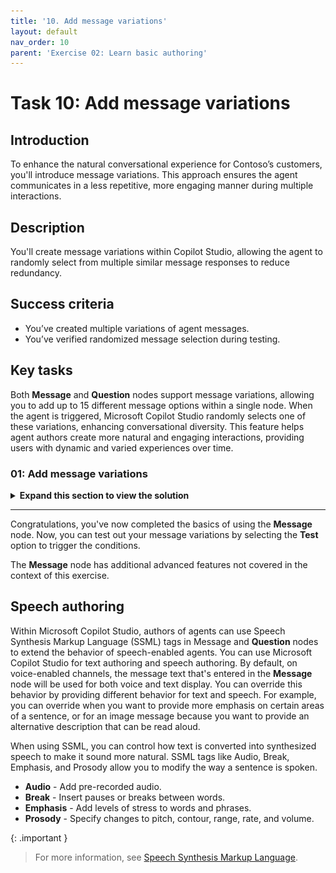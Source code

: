 ```yaml
---
title: '10. Add message variations'
layout: default
nav_order: 10
parent: 'Exercise 02: Learn basic authoring'
---
```


# Task 10: Add message variations

## Introduction

To enhance the natural conversational experience for Contoso’s customers, you'll introduce message variations. This approach ensures the agent communicates in a less repetitive, more engaging manner during multiple interactions.

## Description

You'll create message variations within Copilot Studio, allowing the agent to randomly select from multiple similar message responses to reduce redundancy.

## Success criteria

-   You’ve created multiple variations of agent messages.
-   You’ve verified randomized message selection during testing.


## Key tasks

Both **Message** and **Question** nodes support message variations, allowing you to add up to 15 different message options within a single node. When the agent is triggered, Microsoft Copilot Studio randomly selects one of these variations, enhancing conversational diversity. This feature helps agent authors create more natural and engaging interactions, providing users with dynamic and varied experiences over time.

### 01: Add message variations

<details markdown="block"> 
  <summary><strong>Expand this section to view the solution</strong></summary> 

In this task, you'll add a **Message variation** to an existing node.

1. Move through the **Check Order Status** canvas, and below the **Condition** branch for **Check**, select the **Message** node .

1. Select **Add**, then select **Message variation**.

	![jzaiyxau.jpg](../../media/jzaiyxau.jpg)

1. Add a message variation the agent should use:

	```
	Sure thing. Give me a moment to check on that.
	```

1. Now add a variation to the **Message** node under the **Update** condition path:

	```
	I'll get that updated right away.
	```

1. Select **Save** in the upper-right part of the canvas to save the topic.

</details>

---

Congratulations, you've now completed the basics of using the **Message** node. Now, you can test out your message variations by selecting the **Test** option to trigger the conditions.

The **Message** node has additional advanced features not covered in the context of this exercise.



## Speech authoring

Within Microsoft Copilot Studio, authors of agents can use Speech Synthesis Markup Language (SSML) tags in Message and **Question** nodes to extend the behavior of speech-enabled agents. You can use Microsoft Copilot Studio for text authoring and speech authoring. By default, on voice-enabled channels, the message text that's entered in the **Message** node will be used for both voice and text display. You can override this behavior by providing different behavior for text and speech. For example, you can override when you want to provide more emphasis on certain areas of a sentence, or for an image message because you want to provide an alternative description that can be read aloud.

When using SSML, you can control how text is converted into synthesized speech to make it sound more natural. SSML tags like Audio, Break, Emphasis, and Prosody allow you to modify the way a sentence is spoken.

- **Audio** - Add pre-recorded audio.
- **Break** - Insert pauses or breaks between words.
- **Emphasis** - Add levels of stress to words and phrases.
- **Prosody** - Specify changes to pitch, contour, range, rate, and volume.

{: .important }
> For more information, see [Speech Synthesis Markup Language](https://learn.microsoft.com/en-us/azure/cognitive-services/speech-service/speech-synthesis-markup/).
 